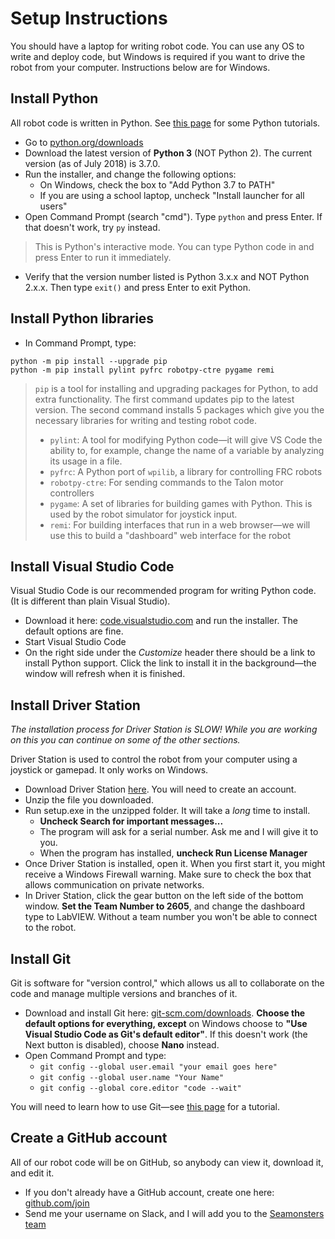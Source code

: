 # Setup Instructions

You should have a laptop for writing robot code. You can use any OS to write and deploy code, but Windows is required if you want to drive the robot from your computer. Instructions below are for Windows.

## Install Python

All robot code is written in Python. See [this page](../learn-python) for some Python tutorials.

- Go to [python.org/downloads](https://www.python.org/downloads/)
- Download the latest version of **Python 3** (NOT Python 2). The current version (as of July 2018) is 3.7.0.
- Run the installer, and change the following options:
    - On Windows, check the box to "Add Python 3.7 to PATH"
    - If you are using a school laptop, uncheck "Install launcher for all users"
- Open Command Prompt (search "cmd"). Type `python` and press Enter. If that doesn't work, try `py` instead.

> This is Python's interactive mode. You can type Python code in and press Enter to run it immediately.

- Verify that the version number listed is Python 3.x.x and NOT Python 2.x.x. Then type `exit()` and press Enter to exit Python.

## Install Python libraries

- In Command Prompt, type:

```
python -m pip install --upgrade pip
python -m pip install pylint pyfrc robotpy-ctre pygame remi
```

> `pip` is a tool for installing and upgrading packages for Python, to add extra functionality. The first command updates pip to the latest version. The second command installs 5 packages which give you the necessary libraries for writing and testing robot code.
> - `pylint`: A tool for modifying Python code&mdash;it will give VS Code the ability to, for example, change the name of a variable by analyzing its usage in a file.
> - `pyfrc`: A Python port of `wpilib`, a library for controlling FRC robots
> - `robotpy-ctre`: For sending commands to the Talon motor controllers
> - `pygame`: A set of libraries for building games with Python. This is used by the robot simulator for joystick input.
> - `remi`: For building interfaces that run in a web browser&mdash;we will use this to build a "dashboard" web interface for the robot

## Install Visual Studio Code

Visual Studio Code is our recommended program for writing Python code. (It is different than plain Visual Studio).

- Download it here: [code.visualstudio.com](https://code.visualstudio.com/) and run the installer. The default options are fine.
- Start Visual Studio Code
- On the right side under the *Customize* header there should be a link to install Python support. Click the link to install it in the background&mdash;the window will refresh when it is finished.

## Install Driver Station

*The installation process for Driver Station is SLOW! While you are working on this you can continue on some of the other sections.*

Driver Station is used to control the robot from your computer using a joystick or gamepad. It only works on Windows.

- Download Driver Station [here](http://www.ni.com/download/first-robotics-software-2017/7183/en/). You will need to create an account.
- Unzip the file you downloaded.
- Run setup.exe in the unzipped folder. It will take a *long* time to install.
    - **Uncheck Search for important messages...**
    - The program will ask for a serial number. Ask me and I will give it to you.
    - When the program has installed, **uncheck Run License Manager**
- Once Driver Station is installed, open it. When you first start it, you might receive a Windows Firewall warning. Make sure to check the box that allows communication on private networks.
- In Driver Station, click the gear button on the left side of the bottom window. **Set the Team Number to 2605**, and change the dashboard type to LabVIEW. Without a team number you won't be able to connect to the robot.

## Install Git

Git is software for "version control," which allows us all to collaborate on the code and manage multiple versions and branches of it.

- Download and install Git here: [git-scm.com/downloads](https://git-scm.com/downloads). **Choose the default options for everything, except** on Windows choose to **"Use Visual Studio Code as Git's default editor"**. If this doesn't work (the Next button is disabled), choose **Nano** instead.
- Open Command Prompt and type:
    - `git config --global user.email "your email goes here"`
    - `git config --global user.name "Your Name"`
    - `git config --global core.editor "code --wait"`

You will need to learn how to use Git&mdash;see [this page](../git) for a tutorial.

## Create a GitHub account

All of our robot code will be on GitHub, so anybody can view it, download it, and edit it.

- If you don't already have a GitHub account, create one here: [github.com/join](https://github.com/join)
- Send me your username on Slack, and I will add you to the [Seamonsters team](https://github.com/seamonsters-2605/)
